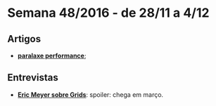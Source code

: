 # Semana 48/2016 - de 28/11 a 4/12

## Artigos

* [__paralaxe performance__](https://developers.google.com/web/updates/2016/12/performant-parallaxing);

## Entrevistas

* [__Eric Meyer sobre Grids__](http://meyerweb.com/eric/thoughts/2016/12/05/css-grid/): spoiler: chega em março.
